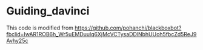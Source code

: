 # Guiding_davinci
This code is modified from https://github.com/pohanchi/blackboxbot?fbclid=IwAR1ROB6h_Wr5uEMDuulq6XjMcVCTysaDDlNbhUUoh5fbcZd5ReJ9Avhy25c
